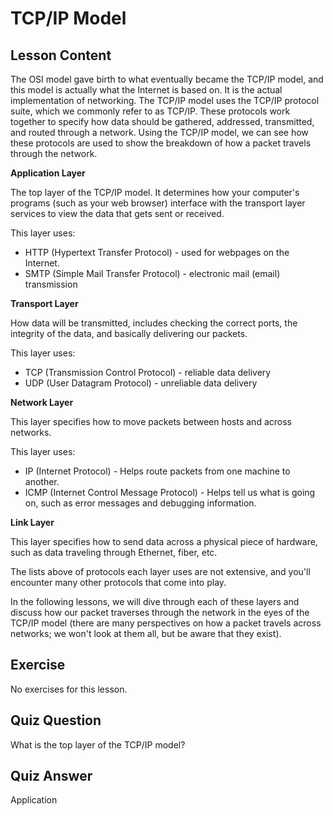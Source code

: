 # TCP/IP Model

## Lesson Content

The OSI model gave birth to what eventually became the TCP/IP model, and this model is actually what the Internet is based on. It is the actual implementation of networking. The TCP/IP model uses the TCP/IP protocol suite, which we commonly refer to as TCP/IP. These protocols work together to specify how data should be gathered, addressed, transmitted, and routed through a network. Using the TCP/IP model, we can see how these protocols are used to show the breakdown of how a packet travels through the network.

**Application Layer**

The top layer of the TCP/IP model. It determines how your computer's programs (such as your web browser) interface with the transport layer services to view the data that gets sent or received.

This layer uses:

- HTTP (Hypertext Transfer Protocol) - used for webpages on the Internet.
- SMTP (Simple Mail Transfer Protocol) - electronic mail (email) transmission

**Transport Layer**

How data will be transmitted, includes checking the correct ports, the integrity of the data, and basically delivering our packets.

This layer uses:

- TCP (Transmission Control Protocol) - reliable data delivery
- UDP (User Datagram Protocol) - unreliable data delivery

**Network Layer**

This layer specifies how to move packets between hosts and across networks.

This layer uses:

- IP (Internet Protocol) - Helps route packets from one machine to another.
- ICMP (Internet Control Message Protocol) - Helps tell us what is going on, such as error messages and debugging information.

**Link Layer**

This layer specifies how to send data across a physical piece of hardware, such as data traveling through Ethernet, fiber, etc.

The lists above of protocols each layer uses are not extensive, and you'll encounter many other protocols that come into play.

In the following lessons, we will dive through each of these layers and discuss how our packet traverses through the network in the eyes of the TCP/IP model (there are many perspectives on how a packet travels across networks; we won't look at them all, but be aware that they exist).

## Exercise

No exercises for this lesson.

## Quiz Question

What is the top layer of the TCP/IP model?

## Quiz Answer

Application

